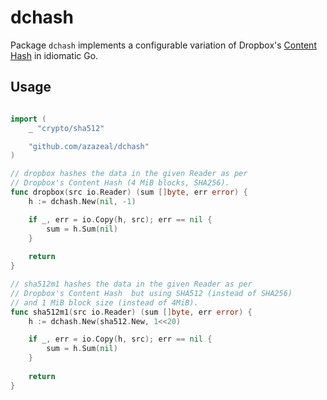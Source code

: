 # dchash

Package `dchash` implements a configurable variation of Dropbox's [Content Hash](https://www.dropbox.com/developers/reference/content-hash) in idiomatic Go.

## Usage

```go

import (
    _ "crypto/sha512"

    "github.com/azazeal/dchash"
)

// dropbox hashes the data in the given Reader as per
// Dropbox's Content Hash (4 MiB blocks, SHA256).
func dropbox(src io.Reader) (sum []byte, err error) {
    h := dchash.New(nil, -1)

    if _, err = io.Copy(h, src); err == nil {
        sum = h.Sum(nil)
    }
    
    return
}

// sha512m1 hashes the data in the given Reader as per
// Dropbox's Content Hash  but using SHA512 (instead of SHA256)
// and 1 MiB block size (instead of 4MiB).
func sha512m1(src io.Reader) (sum []byte, err error) {
    h := dchash.New(sha512.New, 1<<20)

    if _, err = io.Copy(h, src); err == nil {
        sum = h.Sum(nil)
    }
    
    return
}
```